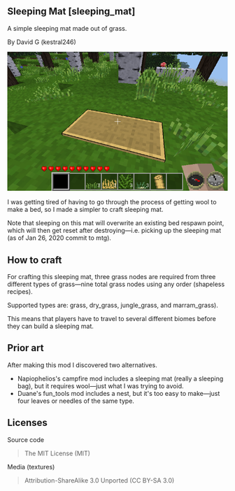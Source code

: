 Sleeping Mat [sleeping_mat]
-------------------------

A simple sleeping mat made out of grass.

By David G (kestral246)

![Sleeping Mat Screenshot](screenshot.png "sleeping_mat")

I was getting tired of having to go through the process of getting wool to make a bed, so I made a simpler to craft sleeping mat.

Note that sleeping on this mat will overwrite an existing bed respawn point, which will then get reset after destroying—i.e. picking up the sleeping mat (as of Jan 26, 2020 commit to mtg).


How to craft
------------
For crafting this sleeping mat, three grass nodes are required from three different types of grass—nine total grass nodes using any order (shapeless recipes).

Supported types are: grass, dry\_grass, jungle\_grass, and marram\_grass).

This means that players have to travel to several different biomes before they can build a sleeping mat.



Prior art
---------
After making this mod I discovered two alternatives.

- Napiophelios's campfire mod includes a sleeping mat (really a sleeping bag), but it requires wool—just what I was trying to avoid.
- Duane's fun_tools mod includes a nest, but it's too easy to make—just four leaves or needles of the same type.


Licenses
--------
Source code

> The MIT License (MIT)

Media (textures)

> Attribution-ShareAlike 3.0 Unported (CC BY-SA 3.0)







